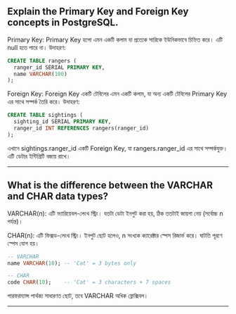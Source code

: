 ## Explain the Primary Key and Foreign Key concepts in PostgreSQL.

Primary Key:
Primary Key হলো এমন একটি কলাম যা প্রত্যেক সারিকে ইউনিকভাবে চিহ্নিত করে। এটি null হতে পারে না। উদাহরণ:

```sql
CREATE TABLE rangers (
  ranger_id SERIAL PRIMARY KEY,
  name VARCHAR(100)
);
```

Foreign Key:
Foreign Key একটি টেবিলের এমন একটি কলাম, যা অন্য একটি টেবিলের Primary Key এর সাথে সম্পর্ক তৈরি করে। উদাহরণ:

```sql
CREATE TABLE sightings (
  sighting_id SERIAL PRIMARY KEY,
  ranger_id INT REFERENCES rangers(ranger_id)
);
```

এখানে sightings.ranger_id একটি Foreign Key, যা rangers.ranger_id এর সাথে সম্পর্কযুক্ত। এটি ডেটার ইন্টিগ্রিটি বজায় রাখে।

---

## What is the difference between the VARCHAR and CHAR data types?

VARCHAR(n):
এটি ভ্যারিয়েবল-লেংথ স্ট্রিং। যতটা ডেটা ইনপুট করা হয়, ঠিক ততটাই জায়গা নেয় (সর্বোচ্চ n পর্যন্ত)।

CHAR(n):
এটি ফিক্সড-লেংথ স্ট্রিং। ইনপুট ছোট হলেও, n সংখ্যক ক্যারেক্টার স্পেস রিজার্ভ করে। ঘাটতি পূরণে স্পেস যোগ হয়।

```sql
-- VARCHAR
name VARCHAR(10); -- 'Cat' = 3 bytes only

-- CHAR
code CHAR(10);    -- 'Cat' = 3 characters + 7 spaces
```

পারফরম্যান্স পার্থক্য সাধারণত ছোট, তবে VARCHAR অধিক ফ্লেক্সিবল।

---